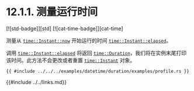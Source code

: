 # 12.1.1. 测量运行时间

[![std-badge]][std] [![cat-time-badge]][cat-time]

测量从 [`time::Instant::now`] 开始运行的时间 [`time::Instant::elapsed`]。

调用 [`time::Instant::elapsed`] 将返回 [`time::Duration`]，我们将在实例末尾打印该时间。此方法不会更改或者重置 [`time::Instant`] 对象。

```rust,edition2018
{{ #include ../../../examples/datetime/duration/examples/profile.rs }}
```

[`time::Duration`]: https://doc.rust-lang.org/std/time/struct.Duration.html
[`time::Instant::elapsed`]: https://doc.rust-lang.org/std/time/struct.Instant.html#method.elapsed
[`time::Instant::now`]: https://doc.rust-lang.org/std/time/struct.Instant.html#method.now
[`time::Instant`]:https://doc.rust-lang.org/std/time/struct.Instant.html

{{#include ../../links.md}}
